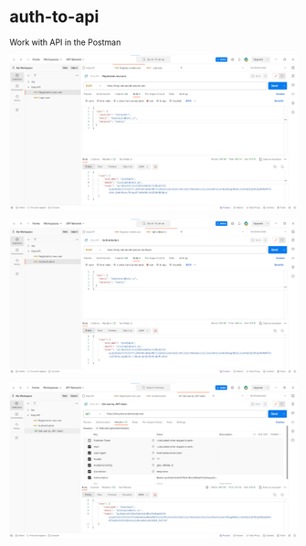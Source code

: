 # auth-to-api

Work with API in the Postman

![Registration](user-registration.png)

![Authentication](user-authentication.png)

![Get user by JWT token](get-user-by-token.png)

